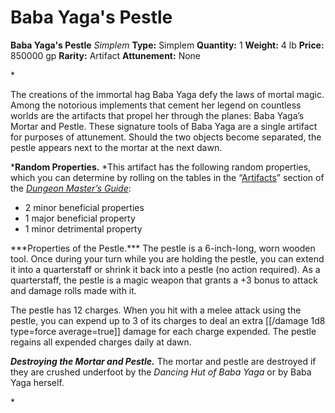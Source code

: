 # Baba Yaga's Pestle

**Baba Yaga's Pestle**
_Simplem_
**Type:** Simplem
**Quantity:** 1
**Weight:** 4 lb
**Price:** 850000 gp
**Rarity:** Artifact
**Attunement:** None

*<p>The creations of the immortal hag Baba Yaga defy the laws of mortal magic. Among the notorious implements that cement her legend on countless worlds are the artifacts that propel her through the planes: Baba Yaga’s Mortar and Pestle. These signature tools of Baba Yaga are a single artifact for purposes of attunement. Should the two objects become separated, the pestle appears next to the mortar at the next dawn.

***Random Properties.** *This artifact has the following random properties, which you can determine by rolling on the tables in the “<a title="Artifacts" href="https://www.dndbeyond.com/sources/dmg/sentient-magic-items-artifacts#Artifacts">Artifacts</a>” section of the *<a title="Dungeon Master’s Guide" href="https://www.dndbeyond.com/sources/dmg">Dungeon Master’s Guide</a>*:</p>
* 2 minor beneficial properties
* 1 major beneficial property
* 1 minor detrimental property

<p>***Properties of the Pestle.*** The pestle is a 6-inch-long, worn wooden tool. Once during your turn while you are holding the pestle, you can extend it into a quarterstaff or shrink it back into a pestle (no action required). As a quarterstaff, the pestle is a magic weapon that grants a +3 bonus to attack and damage rolls made with it.

The pestle has 12 charges. When you hit with a melee attack using the pestle, you can expend up to 3 of its charges to deal an extra  [[/damage 1d8 type=force average=true]] damage for each charge expended. The pestle regains all expended charges daily at dawn.

***Destroying the Mortar and Pestle.*** The mortar and pestle are destroyed if they are crushed underfoot by the *Dancing Hut of Baba Yaga* or by Baba Yaga herself.</p>*